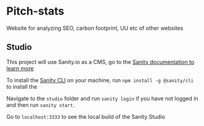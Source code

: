 # Pitch-stats
Website for analyzing SEO, carbon footprint, UU etc of other websites


## Studio

This project will use Sanity.io as a CMS, go to the [Sanity documentation to learn more](https://www.sanity.io/docs/sanity-studio)

To install the [Sanity CLI](https://www.sanity.io/docs/getting-started-with-sanity-cli) on your machine, run `npm install -g @sanity/cli` to install the 

Navigate to the `studio` folder and run `sanity login` if you have not logged in and then run `sanity start`. 

Go to `localhost:3333` to see the local build of the Sanity Studio
